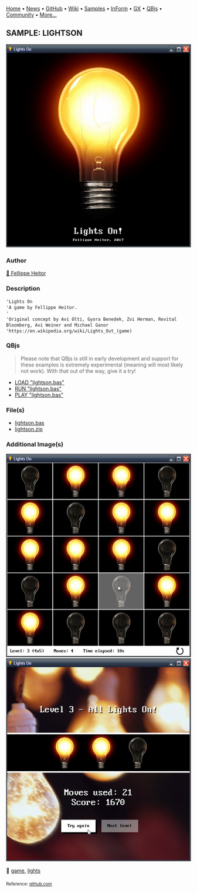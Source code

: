 [Home](https://qb64.com) • [News](../../news.md) • [GitHub](https://github.com/QB64Official/qb64) • [Wiki](https://github.com/QB64Official/qb64/wiki) • [Samples](../../samples.md) • [InForm](../../inform.md) • [GX](../../gx.md) • [QBjs](../../qbjs.md) • [Community](../../community.md) • [More...](../../more.md)

## SAMPLE: LIGHTSON

![screenshot.png](img/screenshot.png)

### Author

[🐝 Fellippe Heitor](../fellippe-heitor.md) 

### Description

```text
'Lights On
'A game by Fellippe Heitor.
'
'Original concept by Avi Olti, Gyora Benedek, Zvi Herman, Revital Bloomberg, Avi Weiner and Michael Ganor
'https://en.wikipedia.org/wiki/Lights_Out_(game)
```

### QBjs

> Please note that QBjs is still in early development and support for these examples is extremely experimental (meaning will most likely not work). With that out of the way, give it a try!

* [LOAD "lightson.bas"](https://v6p9d9t4.ssl.hwcdn.net/html/5963335/index.html?src=https://qb64.com/samples/lightson/src/lightson.bas)
* [RUN "lightson.bas"](https://v6p9d9t4.ssl.hwcdn.net/html/5963335/index.html?mode=auto&src=https://qb64.com/samples/lightson/src/lightson.bas)
* [PLAY "lightson.bas"](https://v6p9d9t4.ssl.hwcdn.net/html/5963335/index.html?mode=play&src=https://qb64.com/samples/lightson/src/lightson.bas)

### File(s)

* [lightson.bas](src/lightson.bas)
* [lightson.zip](src/lightson.zip)

### Additional Image(s)

![screenshot2.png](img/screenshot2.png)
![screenshot3.png](img/screenshot3.png)

🔗 [game](../game.md), [lights](../lights.md)


<sub>Reference: [github.com](https://github.com/FellippeHeitor/LightsOn) </sub>
